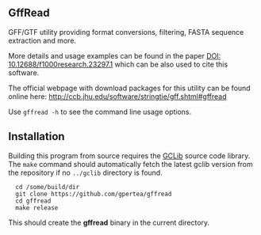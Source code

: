 ## GffRead 

GFF/GTF utility providing format conversions, filtering, FASTA sequence 
extraction and more.

More details and usage examples can be found in the paper [DOI: 10.12688/f1000research.23297.1](http://dx.doi.org/10.12688/f1000research.23297.1) which can be also used to cite this software.

The official webpage with download packages for this utility can be found online here: 
 http://ccb.jhu.edu/software/stringtie/gff.shtml#gffread

Use `gffread -h` to see the command line usage options.

## Installation
Building this program from source requires the [GCLib](../../../gclib) source code 
library. The `make` command should automatically fetch the latest gclib version from the repository if no `../gclib` directory is found.

```
  cd /some/build/dir
  git clone https://github.com/gpertea/gffread
  cd gffread
  make release
```
This should create the **gffread** binary in the current directory.


